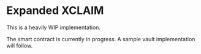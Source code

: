# Expanded XCLAIM
This is a heavily WIP implementation.

The smart contract is currently in progress. A sample vault implementation will follow.
